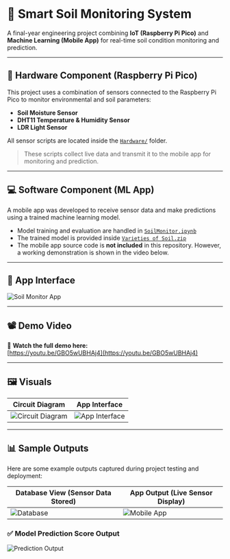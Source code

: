 # 🌱 Smart Soil Monitoring System

A final-year engineering project combining **IoT (Raspberry Pi Pico)** and **Machine Learning (Mobile App)** for real-time soil condition monitoring and prediction.

---

## 🔧 Hardware Component (Raspberry Pi Pico)

This project uses a combination of sensors connected to the Raspberry Pi Pico to monitor environmental and soil parameters:

- **Soil Moisture Sensor**
- **DHT11 Temperature & Humidity Sensor**
- **LDR Light Sensor**

All sensor scripts are located inside the [`Hardware/`](./Hardware/) folder.

> These scripts collect live data and transmit it to the mobile app for monitoring and prediction.

---

## 💻 Software Component (ML App)

A mobile app was developed to receive sensor data and make predictions using a trained machine learning model.

- Model training and evaluation are handled in [`SoilMonitor.ipynb`](./Software/SoilMonitor.ipynb)
- The trained model is provided inside [`Varieties of Soil.zip`](./Software/Varieties%20of%20Soil.zip)
- The mobile app source code is **not included** in this repository. However, a working demonstration is shown in the video below.

---

## 📱 App Interface

![Soil Monitor App](https://github.com/user-attachments/assets/f488958f-4498-40bb-b22e-27a99fd33dd2)

---

## 📽️ Demo Video

🎥 **Watch the full demo here:**  
[https://youtu.be/GBO5wUBHAj4](https://youtu.be/GBO5wUBHAj4)

---

## 🖼️ Visuals

| Circuit Diagram | App Interface |
|-----------------|----------------|
| ![Circuit Diagram](https://github.com/user-attachments/assets/112bac72-8571-49c5-a52c-886eb62c75e9) | ![App Interface](https://github.com/user-attachments/assets/c48e4985-830b-4291-acbf-1e708117e7bc) |

---

## 📊 Sample Outputs

Here are some example outputs captured during project testing and deployment:

| Database View (Sensor Data Stored) | App Output (Live Sensor Display) |
|------------------------------------|----------------------------------|
| ![Database](https://github.com/user-attachments/assets/c1db7d71-9335-4241-90bc-fe0d839fb68a) | ![Mobile App](https://github.com/user-attachments/assets/c86b71fc-6d3b-4a0d-9810-8027593a1e58) |

### ✅ Model Prediction Score Output

![Prediction Output](https://github.com/user-)
